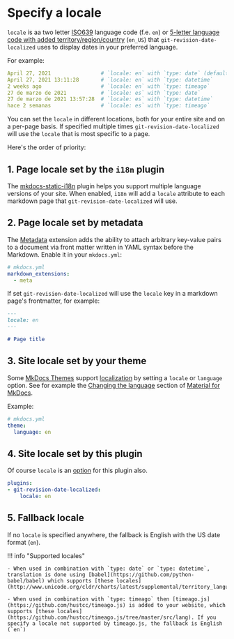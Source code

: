 # Specify a locale

`locale` is aa two letter [ISO639](https://en.wikipedia.org/wiki/List_of_ISO_639-1_codes) language code (f.e. `en`) or [5-letter language code with added territory/region/country](https://www.mkdocs.org/user-guide/localizing-your-theme/#supported-locales) (`en_US`) that `git-revision-date-localized` uses to display dates in your preferred language.

For example:

```yaml
April 27, 2021                # `locale: en` with `type: date` (default)
April 27, 2021 13:11:28       # `locale: en` with `type: datetime`
2 weeks ago                   # `locale: en` with `type: timeago`
27 de marzo de 2021           # `locale: es` with `type: date`
27 de marzo de 2021 13:57:28  # `locale: es` with `type: datetime`
hace 2 semanas                # `locale: es` with `type: timeago`
```

You can set the `locale` in different locations, both for your entire site and on a per-page basis. If specified multiple times `git-revision-date-localized` will use the `locale` that is most specific to a page.

Here's the order of priority:

## 1. Page locale set by the `i18n` plugin

The [mkdocs-static-i18n](https://github.com/ultrabug/mkdocs-static-i18n) plugin helps you support multiple language versions of your site. When enabled, `i18n` will add a `locale` attribute to each markdown page that `git-revision-date-localized` will use.

## 2. Page locale set by metadata

The [Metadata](https://python-markdown.github.io/extensions/meta_data/) extension adds the ability to attach arbitrary key-value pairs to a document via front matter written in YAML syntax before the Markdown. Enable it in your `mkdocs.yml`:

```yaml
# mkdocs.yml
markdown_extensions:
  - meta
```

If set `git-revision-date-localized` will use the `locale` key in a markdown page's frontmatter, for example:

```md
---
locale: en
---

# Page title
```

## 3. Site locale set by your theme

Some [MkDocs Themes](https://github.com/mkdocs/mkdocs/wiki/MkDocs-Themes) support [localization](https://www.mkdocs.org/user-guide/localizing-your-theme/) by setting a `locale` or `language` option. See for example the [Changing the language](https://squidfunk.github.io/mkdocs-material/setup/changing-the-language/) section of [Material for MkDocs](https://squidfunk.github.io/mkdocs-material/).

Example:

```yaml
# mkdocs.yml
theme:
  language: en
```

## 4. Site locale set by this plugin

Of course `locale` is an [option](../options.md) for this plugin also.

```yaml
plugins:
- git-revision-date-localized:
    locale: en
```

## 5. Fallback locale

If no `locale` is specified anywhere, the fallback is English with the US date format (`en`).

!!! info "Supported locales"

    - When used in combination with `type: date` or `type: datetime`, translation is done using [babel](https://github.com/python-babel/babel) which supports [these locales](http://www.unicode.org/cldr/charts/latest/supplemental/territory_language_information.html)

    - When used in combination with `type: timeago` then [timeago.js](https://github.com/hustcc/timeago.js) is added to your website, which supports [these locales](https://github.com/hustcc/timeago.js/tree/master/src/lang). If you specify a locale not supported by timeago.js, the fallback is English (`en`)
